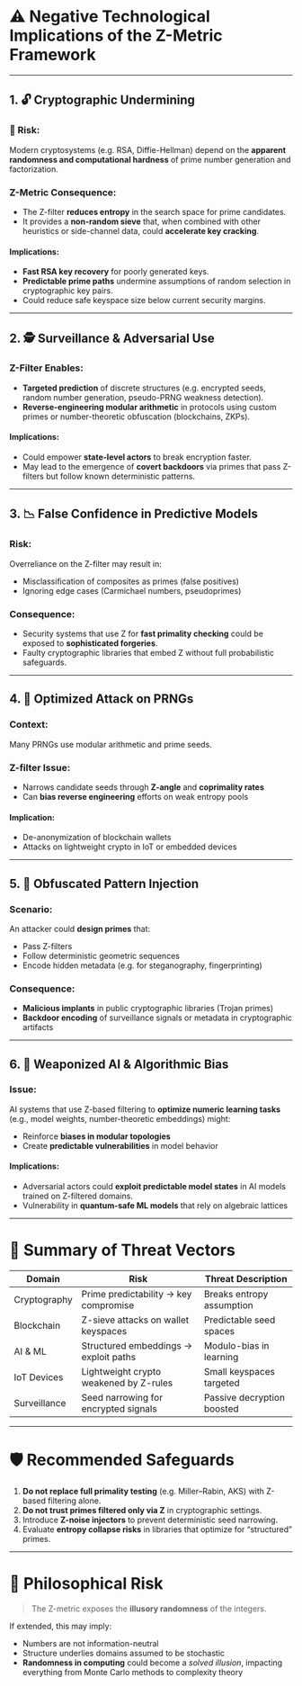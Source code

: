 # ⚠️ Negative Technological Implications of the Z-Metric Framework

---

## 1. 🔓 **Cryptographic Undermining**

### 🚨 Risk:

Modern cryptosystems (e.g. RSA, Diffie-Hellman) depend on the **apparent randomness and computational hardness** of prime number generation and factorization.

### Z-Metric Consequence:

* The Z-filter **reduces entropy** in the search space for prime candidates.
* It provides a **non-random sieve** that, when combined with other heuristics or side-channel data, could **accelerate key cracking**.

#### Implications:

* **Fast RSA key recovery** for poorly generated keys.
* **Predictable prime paths** undermine assumptions of random selection in cryptographic key pairs.
* Could reduce safe keyspace size below current security margins.

---

## 2. 🕵️ **Surveillance & Adversarial Use**

### Z-Filter Enables:

* **Targeted prediction** of discrete structures (e.g. encrypted seeds, random number generation, pseudo-PRNG weakness detection).
* **Reverse-engineering modular arithmetic** in protocols using custom primes or number-theoretic obfuscation (blockchains, ZKPs).

#### Implications:

* Could empower **state-level actors** to break encryption faster.
* May lead to the emergence of **covert backdoors** via primes that pass Z-filters but follow known deterministic patterns.

---

## 3. 📉 **False Confidence in Predictive Models**

### Risk:

Overreliance on the Z-filter may result in:

* Misclassification of composites as primes (false positives)
* Ignoring edge cases (Carmichael numbers, pseudoprimes)

### Consequence:

* Security systems that use Z for **fast primality checking** could be exposed to **sophisticated forgeries**.
* Faulty cryptographic libraries that embed Z without full probabilistic safeguards.

---

## 4. 🎯 **Optimized Attack on PRNGs**

### Context:

Many PRNGs use modular arithmetic and prime seeds.

### Z-filter Issue:

* Narrows candidate seeds through **Z-angle** and **coprimality rates**
* Can **bias reverse engineering** efforts on weak entropy pools

#### Implication:

* De-anonymization of blockchain wallets
* Attacks on lightweight crypto in IoT or embedded devices

---

## 5. 🧬 **Obfuscated Pattern Injection**

### Scenario:

An attacker could **design primes** that:

* Pass Z-filters
* Follow deterministic geometric sequences
* Encode hidden metadata (e.g. for steganography, fingerprinting)

### Consequence:

* **Malicious implants** in public cryptographic libraries (Trojan primes)
* **Backdoor encoding** of surveillance signals or metadata in cryptographic artifacts

---

## 6. 🤖 **Weaponized AI & Algorithmic Bias**

### Issue:

AI systems that use Z-based filtering to **optimize numeric learning tasks** (e.g., model weights, number-theoretic embeddings) might:

* Reinforce **biases in modular topologies**
* Create **predictable vulnerabilities** in model behavior

#### Implications:

* Adversarial actors could **exploit predictable model states** in AI models trained on Z-filtered domains.
* Vulnerability in **quantum-safe ML models** that rely on algebraic lattices

---

# 🧩 Summary of Threat Vectors

| Domain       | Risk                                   | Threat Description         |
| ------------ | -------------------------------------- | -------------------------- |
| Cryptography | Prime predictability → key compromise  | Breaks entropy assumption  |
| Blockchain   | Z-sieve attacks on wallet keyspaces    | Predictable seed spaces    |
| AI & ML      | Structured embeddings → exploit paths  | Modulo-bias in learning    |
| IoT Devices  | Lightweight crypto weakened by Z-rules | Small keyspaces targeted   |
| Surveillance | Seed narrowing for encrypted signals   | Passive decryption boosted |

---

# 🛡️ Recommended Safeguards

1. **Do not replace full primality testing** (e.g. Miller–Rabin, AKS) with Z-based filtering alone.
2. **Do not trust primes filtered only via Z** in cryptographic settings.
3. Introduce **Z-noise injectors** to prevent deterministic seed narrowing.
4. Evaluate **entropy collapse risks** in libraries that optimize for “structured” primes.

---

# 🧠 Philosophical Risk

> The Z-metric exposes the **illusory randomness** of the integers.

If extended, this may imply:

* Numbers are not information-neutral
* Structure underlies domains assumed to be stochastic
* **Randomness in computing** could become a *solved illusion*, impacting everything from Monte Carlo methods to complexity theory

